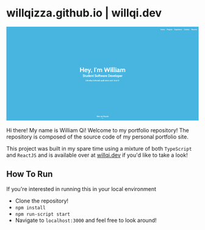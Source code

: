 # willqizza.github.io | willqi.dev



![img](./.github/header.png "William Qi - Software Developer Portfolio")

Hi there! My name is William Qi! Welcome to my portfolio repository! The repository is composed of the source code of my personal portfolio site.

This project was built in my spare time using a mixture of both `TypeScript` and `ReactJS` and is available over at [willqi.dev](willqi.dev) if you'd like to take a look!

## How To Run

If you're interested in running this in your local environment

- Clone the repository!
- `npm install`
- `npm run-script start`
- Navigate to `localhost:3000` and feel free to look around!
